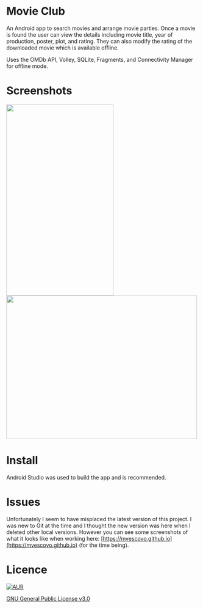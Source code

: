 # Movie Club

An Android app to search movies and arrange movie parties. Once a movie is found the user can view the details including movie title, year of production, poster, plot, and rating. They can also modify the rating of the downloaded movie which is available offline.

Uses the OMDb API, Volley, SQLite, Fragments, and Connectivity Manager for offline mode.

# Screenshots
<img src="(https://cloud.githubusercontent.com/assets/15829736/22180091/2b1a5956-e0ba-11e6-8b3c-135b059ef3f0.png" height="500" width="281">
<img src="https://cloud.githubusercontent.com/assets/15829736/22180094/303ca63c-e0ba-11e6-88a7-9f43c1be9542.png" height="375" width="500">

# Install
Android Studio was used to build the app and is recommended.

# Issues

Unfortunately I seem to have misplaced the latest version of this project. I was new to Git at the time and I thought the new version was here when I deleted other local versions. However you can see some screenshots of what it looks like when working here: [https://mvescovo.github.io](https://mvescovo.github.io) (for the time being).

# Licence

[![AUR](https://img.shields.io/aur/license/yaourt.svg)]()

[GNU General Public License v3.0](http://choosealicense.com/licenses/gpl-3.0/)
